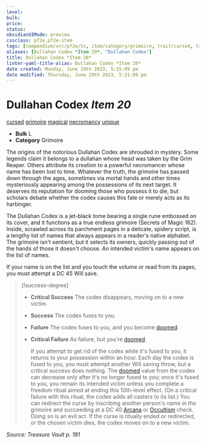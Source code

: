 ```yaml
---
level:
bulk:
price:
status:
obsidianUIMode: preview
cssclass: pf2e,pf2e-item
tags: [compendium/src/pf2e/tv, item/category/grimoire, trait/cursed, trait/grimoire, trait/magical, trait/necromancy, trait/unique]
aliases: [Dullahan Codex *Item 20*, "Dullahan Codex"]
title: Dullahan Codex *Item 20*
linter-yaml-title-alias: Dullahan Codex *Item 20*
date created: Monday, June 19th 2023, 5:15:09 pm
date modified: Thursday, June 29th 2023, 5:31:00 pm
---
```


# Dullahan Codex *Item 20*

[cursed](rules/traits/cursed-gmg.md) [grimoire](rules/traits/grimoire-som.md) [magical](rules/traits/magical.md) [necromancy](rules/traits/necromancy.md) [unique](rules/traits/unique.md)  

- **Bulk** L
- **Category** Grimoire

The origins of the notorious Dullahan Codex are shrouded in mystery. Some legends claim it belongs to a dullahan whose head was taken by the Grim Reaper. Others attribute its creation to a powerful necromancer whose name has been lost to time. Whatever the truth, the grimoire has passed down through the ages, sometimes via mortal hands and other times mysteriously appearing among the possessions of its next target. It deserves its reputation for dooming those who possess it to die, but scholars debate whether the codex causes this fate or merely acts as its harbinger.

The Dullahan Codex is a jet-black tome bearing a single rune embossed on its cover, and it functions as a true endless grimoire (Secrets of Magic 162). Inside, scrawled across its parchment pages in a delicate, spidery script, is a lengthy list of names that always appears in a reader's native alphabet. The grimoire isn't sentient, but it selects its owners, quickly passing out of the hands of those it doesn't choose. An intended victim's name appears on the list of names.

If your name is on the list and you touch the volume or read from its pages, you must attempt a DC 45 Will save.

> [!success-degree]
> - **Critical Success** The codex disappears, moving on to a new victim.
> - **Success** The codex fuses to you.
> - **Failure** The codex fuses to you, and you become [doomed](rules/conditions.md#Doomed).
> - **Critical Failure** As failure, but you're [doomed](rules/conditions.md#Doomed).
> 
>    If you attempt to get rid of the codex while it's fused to you, it returns to your possession within an hour. Each day the codex is fused to you, you must attempt another Will saving throw, but a critical success does nothing. The [doomed](rules/conditions.md#Doomed) value from the codex can decrease only after it's no longer fused to you; once it's fused to you, you remain its intended victim unless you complete a freedom ritual aimed at ending this 10th-level effect. (On a critical failure with this ritual, the codex adds all casters to its list.) You can redirect the curse by inscribing another person's name in the grimoire and succeeding at a DC 40 [Arcana](compendium/skills.md#Arcana) or [Occultism](compendium/skills.md#Occultism) check. Doing so is an evil act. If the curse is ritually ended or redirected, or the chosen victim dies, the codex moves on to a new victim.

*Source: Treasure Vault p. 191*
